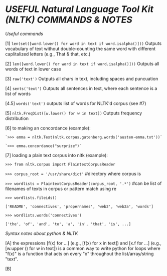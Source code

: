 *USEFUL Natural Language Tool Kit (NLTK) COMMANDS & NOTES*
======================

*Useful commands*

[1] `len(set([word.lower() for word in text if word.isalpha()]))` Outputs vocabulary of text without double-counting the same word with different caplitalized letters (e.g., That & that, etc.)

[2] `len([word.lower() for word in text if word.isalpha()]))` Outputs all words of text in lower case

[3] `raw('text')` Outputs all chars in text, including spaces and puncuation

[4] `sents('text')` Outputs all sentences in text, where each sentence is a list of words

[4.5] `words('text')` outputs list of words for NLTK'd corpus (see #7)

[5] `nltk.FreqDist([w.lower() for w in text])` Outputs frequency distribution

[6] to making an concordance (example):

    `>>> emma = nltk.Text(nltk.corpus.gutenberg.words('austen-emma.txt'))`

    `>>> emma.concordance("surprize")`

[7] loading a plain text corpus into nltk (example):
 	
  `>>> from nltk.corpus import PlaintextCorpusReader`
  
  `>>> corpus_root = '/usr/share/dict'` #directory where corpus is
  
  `>>> wordlists = PlaintextCorpusReader(corpus_root, '.*')` #can be list of filenames of texts in corpus or pattern match using re
  
  `>>> wordlists.fileids()`
  
  `['README', 'connectives', 'propernames', 'web2', 'web2a', 'words']`
  
  `>>> wordlists.words('connectives')`
  
  `['the', 'of', 'and', 'to', 'a', 'in', 'that', 'is', ...]`

*Syntax notes about python & NLTK*

[A] the expressions [f(x) for ...] (e.g., [f(x) for x in text]) and [x.f for ...] (e.g., [w.upper () for w in text]) is a common way to write python for loops where "f(x)" is a function that acts on every "x" throughout the list/array/string "text". 

[B]
